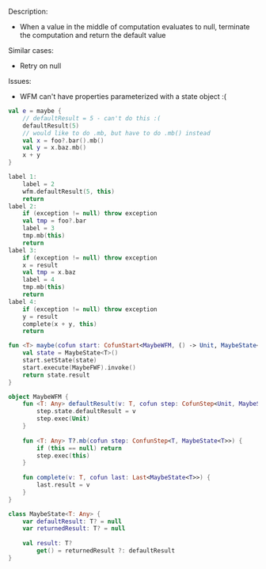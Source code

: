 Description:
  * When a value in the middle of computation evaluates to null, terminate the computation and return the default value
  
Similar cases:
  * Retry on null

Issues:
  * WFM can't have properties parameterized with a state object :(

``` kotlin
val e = maybe {
    // defaultResult = 5 - can't do this :(
    defaultResult(5)
    // would like to do .mb, but have to do .mb() instead
    val x = foo?.bar().mb()
    val y = x.baz.mb()
    x + y
}
```

``` kotlin
label 1:
    label = 2
    wfm.defaultResult(5, this)
    return
label 2:
    if (exception != null) throw exception
    val tmp = foo?.bar
    label = 3
    tmp.mb(this)
    return
label 3:
    if (exception != null) throw exception
    x = result
    val tmp = x.baz
    label = 4
    tmp.mb(this)
    return
label 4:
    if (exception != null) throw exception
    y = result
    complete(x + y, this)
    return
```

``` kotlin
fun <T> maybe(cofun start: CofunStart<MaybeWFM, () -> Unit, MaybeState<T>): T? {
    val state = MaybeState<T>()
    start.setState(state)
    start.execute(MaybeFWF).invoke()
    return state.result        
}

object MaybeWFM {
    fun <T: Any> defaultResult(v: T, cofun step: CofunStep<Unit, MaybeState<T>>) {
        step.state.defaultResult = v
        step.exec(Unit)
    }
    
    fun <T: Any> T?.mb(cofun step: ConfunStep<T, MaybeState<T>>) {
        if (this == null) return
        step.exec(this)
    }
    
    fun complete(v: T, cofun last: Last<MaybeState<T>>) {
        last.result = v
    }
}

class MaybeState<T: Any> {
    var defaultResult: T? = null
    var returnedResult: T? = null
    
    val result: T?
        get() = returnedResult ?: defaultResult
}

```